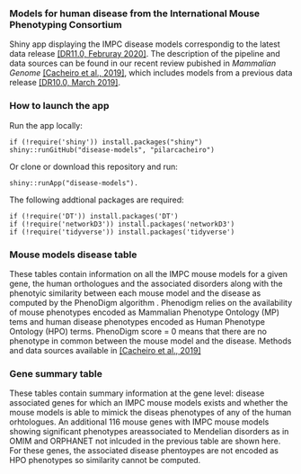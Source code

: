 ### Models for human disease from the International Mouse Phenotyping Consortium
Shiny app displaying the IMPC disease models correspondig to the latest data release [[DR11.0, Februray 2020]](https://www.mousephenotype.org/data/release). The description of the pipeline and data sources can be found in our recent review pubished in *Mammalian Genome* [[Cacheiro et al., 2019]](https://link.springer.com/article/10.1007/s00335-019-09804-5), which includes models from a previous data release [[DR10.0, March 2019]](https://www.mousephenotype.org/data/previous-releases/10.0).

### How to launch the app
Run the app locally:

```
if (!require('shiny')) install.packages("shiny")
shiny::runGitHub("disease-models", "pilarcacheiro")
```

Or clone or download this repository and run:
```
shiny::runApp("disease-models").
```

The following addtional packages are required:
```
if (!require('DT')) install.packages('DT')
if (!require('networkD3')) install.packages('networkD3')
if (!require('tidyverse')) install.packages('tidyverse')
```
### Mouse models disease table
These tables contain information on all the IMPC mouse models for a given gene, the human orthologues and the associated disorders along with the phenotyic similarity between each mouse model and the disease as computed by the PhenoDigm algorithm . Phenodigm relies on the availability of mouse phenotypes encoded as Mammalian Phenotype Ontology (MP) tems and human disease phenotypes encoded as Human Phenotype Ontology (HPO) terms.
PhenoDigm score = 0 means that there are no phenotype in common between the mouse model and the disease.
Methods and data sources available in [[Cacheiro et al., 2019]](https://link.springer.com/article/10.1007/s00335-019-09804-5)

### Gene summary table
These tables contain summary information at the gene level: disease associated genes for which an IMPC mouse models exists and whether the mouse models is able to mimick the diseas phenotypes of any of the human orhtologues.
An additional 116  mouse genes with IMPC mouse models showing significant phenotypes areassociated to Mendelian disorders as in OMIM and ORPHANET not inlcuded in the previous table are shown here. For these genes, the associated disease phentoypes are not encoded as HPO phenotypes so similarity cannot be computed.





